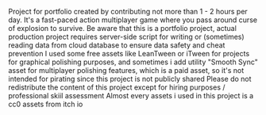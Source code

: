 Project for portfolio created by contributing not more than 1 - 2 hours per day. It's a fast-paced action multiplayer game where you pass around curse of explosion to survive.
Be aware that this is a portfolio project, actual production project requires server-side script for writing or (sometimes) reading data from cloud database to ensure data safety and cheat prevention I used some free assets like LeanTween or iTween for projects for graphical polishing purposes, and sometimes i add utility "Smooth Sync" asset for multiplayer polishing features, which is a paid asset, so it's not intended for pirating since this project is not publicly shared Please do not redistribute the content of this project except for hiring purposes / professional skiil assessment Almost every assets i used in this project is a cc0 assets from itch io
